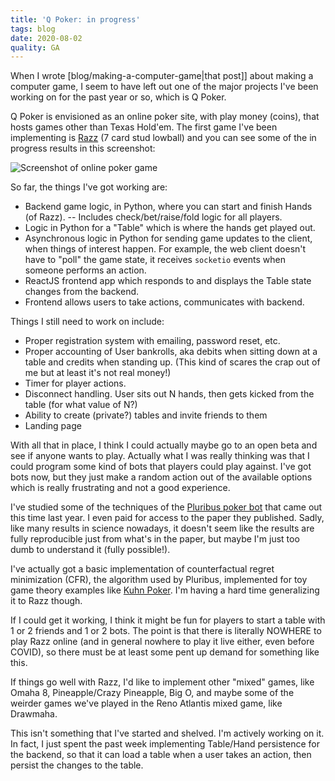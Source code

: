 ```yaml
---
title: 'Q Poker: in progress'
tags: blog
date: 2020-08-02
quality: GA
---
```


When I wrote [blog/making-a-computer-game|that post]] about making a computer game, I seem to have left out one of the major projects I've been working on for the past year or so, which is Q Poker.

Q Poker is envisioned as an online poker site, with play money (coins), that hosts games other than Texas Hold'em. The first game I've been implementing is [Razz](<https://en.wikipedia.org/wiki/Razz_(poker)>) (7 card stud lowball) and you can see some of the in progress results in this screenshot:

![Screenshot of online poker game](https://i.imgur.com/DYO6M0ol.png)

So far, the things I've got working are:

- Backend game logic, in Python, where you can start and finish Hands (of Razz).
  -- Includes check/bet/raise/fold logic for all players.
- Logic in Python for a "Table" which is where the hands get played out.
- Asynchronous logic in Python for sending game updates to the client, when things of interest happen. For example, the web client doesn't have to "poll" the game state, it receives `socketio` events when someone performs an action.
- ReactJS frontend app which responds to and displays the Table state changes from the backend.
- Frontend allows users to take actions, communicates with backend.

Things I still need to work on include:

- Proper registration system with emailing, password reset, etc.
- Proper accounting of User bankrolls, aka debits when sitting down at a table and credits when standing up. (This kind of scares the crap out of me but at least it's not real money!)
- Timer for player actions.
- Disconnect handling. User sits out N hands, then gets kicked from the table (for what value of N?)
- Ability to create (private?) tables and invite friends to them
- Landing page

With all that in place, I think I could actually maybe go to an open beta and see if anyone wants to play. Actually what I was really thinking was that I could program some kind of bots that players could play against. I've got bots now, but they just make a random action out of the available options which is really frustrating and not a good experience.

I've studied some of the techniques of the [Pluribus poker bot](https://www.pokernews.com/news/2019/07/pluribus-first-ai-to-beat-humans-in-multiplayer-no-limit-34910.htm) that came out this time last year. I even paid for access to the paper they published. Sadly, like many results in science nowadays, it doesn't seem like the results are fully reproducible just from what's in the paper, but maybe I'm just too dumb to understand it (fully possible!).

I've actually got a basic implementation of counterfactual regret minimization (CFR), the algorithm used by Pluribus, implemented for toy game theory examples like [Kuhn Poker](https://en.wikipedia.org/wiki/Kuhn_poker). I'm having a hard time generalizing it to Razz though.

If I could get it working, I think it might be fun for players to start a table with 1 or 2 friends and 1 or 2 bots. The point is that there is literally NOWHERE to play Razz online (and in general nowhere to play it live either, even before COVID), so there must be at least some pent up demand for something like this.

If things go well with Razz, I'd like to implement other "mixed" games, like Omaha 8, Pineapple/Crazy Pineapple, Big O, and maybe some of the weirder games we've played in the Reno Atlantis mixed game, like Drawmaha.

This isn't something that I've started and shelved. I'm actively working on it. In fact, I just spent the past week implementing Table/Hand persistence for the backend, so that it can load a table when a user takes an action, then persist the changes to the table.
